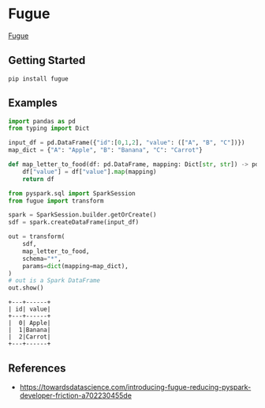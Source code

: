 # Fugue

[Fugue](https://github.com/fugue-project/fugue)

## Getting Started

```console
pip install fugue
```

## Examples

```python
import pandas as pd
from typing import Dict

input_df = pd.DataFrame({"id":[0,1,2], "value": (["A", "B", "C"])})
map_dict = {"A": "Apple", "B": "Banana", "C": "Carrot"}

def map_letter_to_food(df: pd.DataFrame, mapping: Dict[str, str]) -> pd.DataFrame:
    df["value"] = df["value"].map(mapping)
    return df
```

```python
from pyspark.sql import SparkSession
from fugue import transform

spark = SparkSession.builder.getOrCreate()
sdf = spark.createDataFrame(input_df)

out = transform(
    sdf,
    map_letter_to_food,
    schema="*",
    params=dict(mapping=map_dict),
)
# out is a Spark DataFrame
out.show()
```

```text
+---+------+
| id| value|
+---+------+
|  0| Apple|
|  1|Banana|
|  2|Carrot|
+---+------+
```

## References

* https://towardsdatascience.com/introducing-fugue-reducing-pyspark-developer-friction-a702230455de
